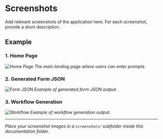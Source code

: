 # Screenshots

Add relevant screenshots of the application here. For each screenshot, provide a short description.

## Example

### 1. Home Page
![Home Page](./screenshots/homepage.png)
_The main landing page where users can enter prompts._

### 2. Generated Form JSON
![Form JSON](./screenshots/form-json.png)
_Example of generated form JSON output._

### 3. Workflow Generation
![Workflow](./screenshots/workflow.png)
_Example of workflow generation output._

---

*Place your screenshot images in a `screenshots/` subfolder inside this documentation folder.*
